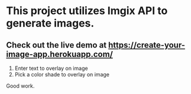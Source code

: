 # This project utilizes Imgix API to generate images.
## Check out the live demo at https://create-your-image-app.herokuapp.com/

1. Enter text to overlay on image
1. Pick a color shade to overlay on image

Good work.
